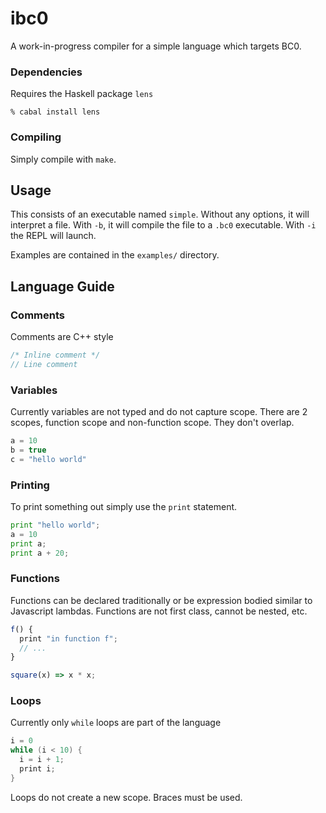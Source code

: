 # ibc0

A work-in-progress compiler for a simple language which targets BC0.

### Dependencies

Requires the Haskell package `lens`

```
% cabal install lens
```

### Compiling

Simply compile with `make`. 

## Usage

This consists of an executable named `simple`. Without any options,
it will interpret a file. With `-b`, it will compile the file to a `.bc0` executable.
With `-i` the REPL will launch. 

Examples are contained in the `examples/` directory. 

## Language Guide

### Comments
Comments are C++ style
```c
/* Inline comment */ 
// Line comment
```

### Variables 

Currently variables are not typed and do not capture scope.
There are 2 scopes, function scope and non-function scope. They don't overlap.

```c
a = 10
b = true
c = "hello world"
```

### Printing

To print something out simply use the `print` statement.

```python
print "hello world";
a = 10
print a;
print a + 20;
```

### Functions 

Functions can be declared traditionally or be expression bodied similar to Javascript lambdas.
Functions are not first class, cannot be nested, etc. 

```javascript
f() {
  print "in function f";
  // ...
}

square(x) => x * x;
```

### Loops

Currently only `while` loops are part of the language

```c
i = 0
while (i < 10) {
  i = i + 1;
  print i;
}
```

Loops do not create a new scope. Braces must be used.